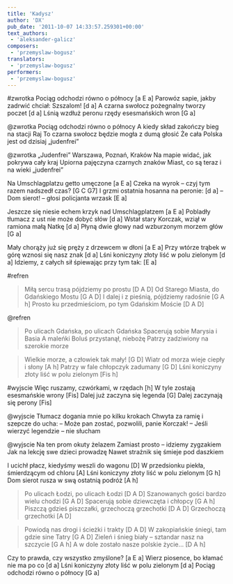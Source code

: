 ```yaml
---
title: 'Kadysz'
author: 'DX'
pub_date: '2011-10-07 14:33:57.259301+00:00'
text_authors:
 - 'aleksander-galicz'
composers:
 - 'przemyslaw-bogusz'
translators:
 - 'przemyslaw-bogusz'
performers:
 - 'przemyslaw-bogusz'
---
```


#zwrotka
Pociąg odchodzi równo o północy [a E a]
Parowóz sapie, jakby zadrwić chciał: Szszalom! [d a]
A czarna swołocz pożegnalny tworzy poczet [d a]
Lśnią wzdłuż peronu rzędy esesmańskich wron [G a]

@zwrotka
Pociąg odchodzi równo o północy
A kiedy skład zakończy bieg na stacji Raj
To czarna swołocz będzie mogła z dumą głosić
Że cała Polska jest od dzisiaj „judenfrei”

@zwrotka
„Judenfrei” Warszawa, Poznań, Kraków
Na mapie widać, jak pokrywa cały kraj
Upiorna pajęczyna czarnych znaków
Miast, co są teraz i na wieki „judenfrei”

Na Umschlagplatzu getto umęczone [a E a]
Czeka na wyrok – czyj tym razem nadszedł czas? [G C G7]
I grzmi ostatnia hosanna na peronie: [d a]
– Dom sierot! – głosi policjanta wrzask [E a]

Jeszcze się niesie echem krzyk nad Umschlagplatzem [a E a]
Pobladły tłumacz z ust nie może dobyć słów [d a]
Wstał stary Korczak, wziął w ramiona małą Natkę [d a]
Płyną dwie głowy nad wzburzonym morzem głów [G a]

Mały chorąży już się pręży z drzewcem w dłoni [a E a]
Przy wtórze trąbek w górę wznosi się nasz znak [d a]
Lśni koniczyny złoty liść w polu zielonym [d a]
Idziemy, z całych sił śpiewając przy tym tak: [E a]

#refren
>Miłą sercu trasą pójdziemy po prostu [D A D]
>Od Starego Miasta, do Gdańskiego Mostu [G A D]
>I dalej i z pieśnią, pójdziemy radośnie [G A h]
>Prosto ku przedmieściom, po tym Gdańskim Moście [D A D]

@refren
>Po ulicach Gdańska, po ulicach Gdańska
>Spacerują sobie Marysia i Basia
>A maleńki Boluś przystanął, niebożę
>Patrzy zadziwiony na szerokie morze

>Wielkie morze, a człowiek tak mały! [G D]
>Wiatr od morza wieje ciepły i słony [A h]
>Patrzy w fale chłopczyk zadumany [G D]
>Lśni koniczyny złoty liść w polu zielonym [Fis h]

#wyjscie
Więc ruszamy, czwórkami, w rzędach [h]
W tyle zostają esesmańskie wrony [Fis]
Dalej już zaczyna się legenda [G]
Dalej zaczynają się perony [Fis]

@wyjscie
Tłumacz dogania mnie po kilku krokach
Chwyta za ramię i szepcze do ucha:
– Może pan zostać, pozwolili, panie Korczak! –
Jeśli wierzyć legendzie – nie słucham

@wyjscie
Na ten prom okuty żelazem
Zamiast prosto – idziemy zygzakiem
Jak na lekcję swe dzieci prowadzę
Nawet strażnik się śmieje pod daszkiem

I ucichł płacz, kiedyśmy weszli do wagonu [D]
W przedsionku piekła, śmierdzącym od chloru [A]
Lśni koniczyny złoty liść w polu zielonym [G h]
Dom sierot rusza w swą ostatnią podróż [A h]

>Po ulicach Łodzi, po ulicach Łodzi [D A D]
>Szanowanych gości bardzo wielu chodzi [G A D]
>Spacerują sobie dziewczęta i chłopcy [G A h]
>Piszczą gdzieś piszczałki, grzechoczą grzechotki [D A D]
>Grzechoczą grzechotki [A D]

>Powiodą nas drogi i ścieżki i trakty [D A D]
>W zakopiańskie śniegi, tam gdzie sine Tatry [G A D]
>Zieleń i śnieg biały – sztandar nasz na szczycie [G A h]
>A w dole zostało nasze polskie życie... [D A h]

Czy to prawda, czy wszystko zmyślone? [a E a]
Wierz piosence, bo kłamać nie ma po co [d a]
Lśni koniczyny złoty liść w polu zielonym [d a]
Pociąg odchodzi równo o północy [G a]